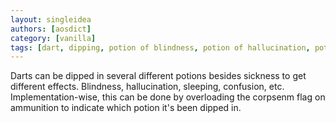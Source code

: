 ```yaml
---
layout: singleidea
authors: [aosdict]
category: [vanilla]
tags: [dart, dipping, potion of blindness, potion of hallucination, potion of sleeping, potion of confusion]
---
```

Darts can be dipped in several different potions besides sickness to get different effects. Blindness, hallucination, sleeping, confusion, etc. Implementation-wise, this can be done by overloading the corpsenm flag on ammunition to indicate which potion it's been dipped in.
